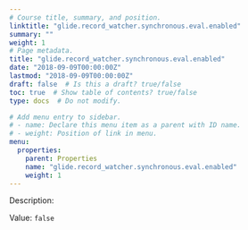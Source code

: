 ```yaml
---
# Course title, summary, and position.
linktitle: "glide.record_watcher.synchronous.eval.enabled"
summary: ""
weight: 1
# Page metadata.
title: "glide.record_watcher.synchronous.eval.enabled"
date: "2018-09-09T00:00:00Z"
lastmod: "2018-09-09T00:00:00Z"
draft: false  # Is this a draft? true/false
toc: true  # Show table of contents? true/false
type: docs  # Do not modify.

# Add menu entry to sidebar.
# - name: Declare this menu item as a parent with ID name.
# - weight: Position of link in menu.
menu:
  properties:
    parent: Properties
    name: "glide.record_watcher.synchronous.eval.enabled"
    weight: 1
---
```


Description: 


Value: `false`